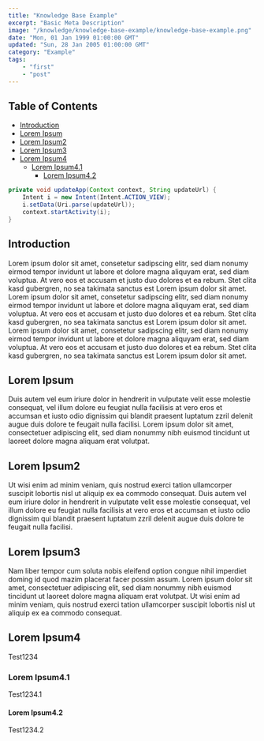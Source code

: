 ```yaml
---
title: "Knowledge Base Example"
excerpt: "Basic Meta Description"
image: "/knowledge/knowledge-base-example/knowledge-base-example.png"
date: "Mon, 01 Jan 1999 01:00:00 GMT"
updated: "Sun, 28 Jan 2005 01:00:00 GMT"
category: "Example"
tags:
    - "first"
    - "post"
---
```


## Table of Contents
- [Introduction](#introduction)
- [Lorem Ipsum](#lorem-ipsum)
- [Lorem Ipsum2](#lorem-ipsum2)
- [Lorem Ipsum3](#lorem-ipsum3)
- [Lorem Ipsum4](#lorem-ipsum4)
    - [Lorem Ipsum4.1](#lorem-ipsum41)
        - [Lorem Ipsum4.2](#lorem-ipsum42)

```java
private void updateApp(Context context, String updateUrl) {
    Intent i = new Intent(Intent.ACTION_VIEW);
    i.setData(Uri.parse(updateUrl));
    context.startActivity(i);
}
```

## Introduction
Lorem ipsum dolor sit amet, consetetur sadipscing elitr, sed diam nonumy eirmod tempor invidunt ut labore et dolore magna aliquyam erat, sed diam voluptua. At vero eos et accusam et justo duo dolores et ea rebum. Stet clita kasd gubergren, no sea takimata sanctus est Lorem ipsum dolor sit amet. Lorem ipsum dolor sit amet, consetetur sadipscing elitr, sed diam nonumy eirmod tempor invidunt ut labore et dolore magna aliquyam erat, sed diam voluptua. At vero eos et accusam et justo duo dolores et ea rebum. Stet clita kasd gubergren, no sea takimata sanctus est Lorem ipsum dolor sit amet. Lorem ipsum dolor sit amet, consetetur sadipscing elitr, sed diam nonumy eirmod tempor invidunt ut labore et dolore magna aliquyam erat, sed diam voluptua. At vero eos et accusam et justo duo dolores et ea rebum. Stet clita kasd gubergren, no sea takimata sanctus est Lorem ipsum dolor sit amet. 

## Lorem Ipsum
Duis autem vel eum iriure dolor in hendrerit in vulputate velit esse molestie consequat, vel illum dolore eu feugiat nulla facilisis at vero eros et accumsan et iusto odio dignissim qui blandit praesent luptatum zzril delenit augue duis dolore te feugait nulla facilisi. Lorem ipsum dolor sit amet, consectetuer adipiscing elit, sed diam nonummy nibh euismod tincidunt ut laoreet dolore magna aliquam erat volutpat. 

## Lorem Ipsum2
Ut wisi enim ad minim veniam, quis nostrud exerci tation ullamcorper suscipit lobortis nisl ut aliquip ex ea commodo consequat. Duis autem vel eum iriure dolor in hendrerit in vulputate velit esse molestie consequat, vel illum dolore eu feugiat nulla facilisis at vero eros et accumsan et iusto odio dignissim qui blandit praesent luptatum zzril delenit augue duis dolore te feugait nulla facilisi. 

## Lorem Ipsum3
Nam liber tempor cum soluta nobis eleifend option congue nihil imperdiet doming id quod mazim placerat facer possim assum. Lorem ipsum dolor sit amet, consectetuer adipiscing elit, sed diam nonummy nibh euismod tincidunt ut laoreet dolore magna aliquam erat volutpat. Ut wisi enim ad minim veniam, quis nostrud exerci tation ullamcorper suscipit lobortis nisl ut aliquip ex ea commodo consequat.

## Lorem Ipsum4
Test1234
### Lorem Ipsum4.1
Test1234.1
#### Lorem Ipsum4.2
Test1234.2